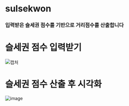 # sulsekwon

### 입력받은 슬세권 점수를 기반으로 거리점수를 산출합니다

# 슬세권 점수 입력받기
![캡처](https://user-images.githubusercontent.com/77155480/112416297-bfdd5200-8d68-11eb-828c-0cfe151b7856.PNG)

# 슬세권 점수 산출 후 시각화
![image](https://user-images.githubusercontent.com/77155480/112416425-003cd000-8d69-11eb-9e68-888b66894adc.png)
